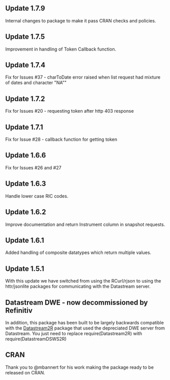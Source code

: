## Update 1.7.9
Internal changes to package to make it pass CRAN checks and policies.

## Update 1.7.5
Improvement in handling of Token Callback function.

## Update 1.7.4
Fix for Issues #37 - charToDate error raised when list request had mixture of dates and character "NA""

## Update 1.7.2
Fix for Issues #20 - requesting token after http 403 response

## Update 1.7.1
Fix for Issue #28 - callback function for getting token 


## Update 1.6.6
Fix for Issues #26 and #27

## Update 1.6.3
Handle lower case RIC codes.

## Update 1.6.2
Improve documentation and return Instrument column in snapshot requests.

## Update 1.6.1
Added handling of composite datatypes which return multiple values.

## Update 1.5.1
With this update we have switched from using the RCurl/rjson to using the httr/jsonlite packages for communicating with the Datastream server. 

## Datastream DWE - now decommissioned by Refinitiv
In addition, this package has been built to be largely backwards compatible with 
the [Datastream2R](https://github.com/CharlesCara/Datastream2R) package that used the depreciated DWE 
server from Datastream.  You just need to replace 
    require(Datastream2R) 
with 
    require(DatastreamDSWS2R)

## CRAN
Thank you to @mbannert for his work making the package ready to be released on CRAN. 


